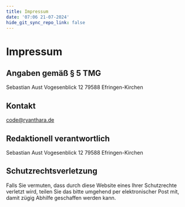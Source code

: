 ```yaml
---
title: Impressum
date: '07:06 21-07-2024'
hide_git_sync_repo_link: false
---
```


# Impressum

## Angaben gemäß § 5 TMG

Sebastian Aust
Vogesenblick 12
79588 Efringen-Kirchen

## Kontakt

code@ryanthara.de

## Redaktionell verantwortlich

Sebastian Aust
Vogesenblick 12
79588 Efringen-Kirchen

## Schutzrechtsverletzung

Falls Sie vermuten, dass durch diese Website eines Ihrer Schutzrechte verletzt wird, teilen Sie das bitte umgehend per elektronischer Post mit, damit zügig Abhilfe geschaffen werden kann.
